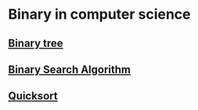 # Binary in computer science



## [Binary tree](https://en.wikipedia.org/wiki/Binary_tree)



## [Binary Search Algorithm](https://en.wikipedia.org/wiki/Binary_search_algorithm)



## [Quicksort](https://en.wikipedia.org/wiki/Quicksort)